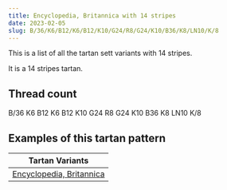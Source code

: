 ```yaml
---
title: Encyclopedia, Britannica with 14 stripes
date: 2023-02-05
slug: B/36/K6/B12/K6/B12/K10/G24/R8/G24/K10/B36/K8/LN10/K/8
---
```

This is a list of all the tartan sett variants with 14 stripes.

It is a 14 stripes tartan.


## Thread count
B/36 K6 B12 K6 B12 K10 G24 R8 G24 K10 B36 K8 LN10 K/8

## Examples of this tartan pattern

| Tartan Variants |
|---------------|
| [Encyclopedia, Britannica](/variants/b/36/k6/b12/k6/b12/k10/g24/r8/g24/k10/b36/k8/ln10/k/8-b304080-g008000-k000000-lne0e0e0-rc00000)||

